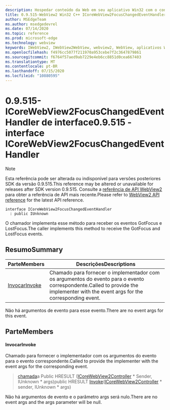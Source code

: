 ```yaml
---
description: Hospedar conteúdo da Web em seu aplicativo Win32 com o controle WebView2 do Microsoft Edge
title: 0.9.515-WebView2 Win32 C++ ICoreWebView2FocusChangedEventHandler
author: MSEdgeTeam
ms.author: msedgedevrel
ms.date: 07/14/2020
ms.topic: reference
ms.prod: microsoft-edge
ms.technology: webview
keywords: IWebView2, IWebView2WebView, webview2, WebView, aplicativos Win32, Win32, Edge, ICoreWebView2, ICoreWebView2Controller, controle do navegador, HTML Edge
ms.openlocfilehash: f4976cc5077f211970a953cebe7f2c3647879861
ms.sourcegitcommit: f6764f57aed9ab7229e4eb6cc8851d0cea667403
ms.translationtype: MT
ms.contentlocale: pt-BR
ms.lasthandoff: 07/15/2020
ms.locfileid: "10880595"
---
```

# <span data-ttu-id="e4712-104">0.9.515-ICoreWebView2FocusChangedEventHandler de interface</span><span class="sxs-lookup"><span data-stu-id="e4712-104">0.9.515 - interface ICoreWebView2FocusChangedEventHandler</span></span> 

> [!NOTE]
> <span data-ttu-id="e4712-105">Esta referência pode ser alterada ou indisponível para versões posteriores SDK da versão 0.9.515.</span><span class="sxs-lookup"><span data-stu-id="e4712-105">This reference may be altered or unavailable for releases after SDK version 0.9.515.</span></span> <span data-ttu-id="e4712-106">Consulte a [referência de API WebView2](../../../webview2-api-reference.md) para obter a referência de API mais recente.</span><span class="sxs-lookup"><span data-stu-id="e4712-106">Please refer to [WebView2 API reference](../../../webview2-api-reference.md) for the latest API reference.</span></span>

```
interface ICoreWebView2FocusChangedEventHandler
  : public IUnknown
```

<span data-ttu-id="e4712-107">O chamador implementa esse método para receber os eventos GotFocus e LostFocus.</span><span class="sxs-lookup"><span data-stu-id="e4712-107">The caller implements this method to receive the GotFocus and LostFocus events.</span></span>

## <span data-ttu-id="e4712-108">Resumo</span><span class="sxs-lookup"><span data-stu-id="e4712-108">Summary</span></span>

 <span data-ttu-id="e4712-109">Parte</span><span class="sxs-lookup"><span data-stu-id="e4712-109">Members</span></span>                        | <span data-ttu-id="e4712-110">Descrições</span><span class="sxs-lookup"><span data-stu-id="e4712-110">Descriptions</span></span>
--------------------------------|---------------------------------------------
[<span data-ttu-id="e4712-111">Invocar</span><span class="sxs-lookup"><span data-stu-id="e4712-111">Invoke</span></span>](#invoke) | <span data-ttu-id="e4712-112">Chamado para fornecer o implementador com os argumentos do evento para o evento correspondente.</span><span class="sxs-lookup"><span data-stu-id="e4712-112">Called to provide the implementer with the event args for the corresponding event.</span></span>

<span data-ttu-id="e4712-113">Não há argumentos de evento para esse evento.</span><span class="sxs-lookup"><span data-stu-id="e4712-113">There are no event args for this event.</span></span>

## <span data-ttu-id="e4712-114">Parte</span><span class="sxs-lookup"><span data-stu-id="e4712-114">Members</span></span>

#### <span data-ttu-id="e4712-115">Invocar</span><span class="sxs-lookup"><span data-stu-id="e4712-115">Invoke</span></span> 

<span data-ttu-id="e4712-116">Chamado para fornecer o implementador com os argumentos do evento para o evento correspondente.</span><span class="sxs-lookup"><span data-stu-id="e4712-116">Called to provide the implementer with the event args for the corresponding event.</span></span>

> <span data-ttu-id="e4712-117">[chamada](#invoke)a Public HRESULT ([ICoreWebView2Controller](icorewebview2controller.md) \* Sender, IUnknown \* args)</span><span class="sxs-lookup"><span data-stu-id="e4712-117">public HRESULT [Invoke](#invoke)([ICoreWebView2Controller](icorewebview2controller.md) \* sender, IUnknown \* args)</span></span>

<span data-ttu-id="e4712-118">Não há argumentos de evento e o parâmetro args será nulo.</span><span class="sxs-lookup"><span data-stu-id="e4712-118">There are no event args and the args parameter will be null.</span></span>

